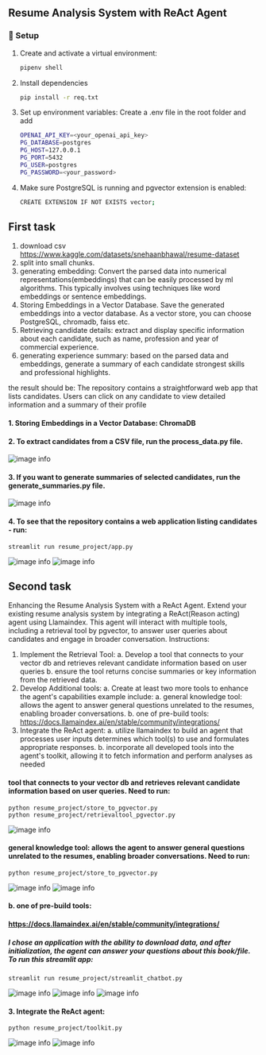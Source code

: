 ## Resume Analysis System with ReAct Agent

### 🚀 Setup

1. Create and activate a virtual environment:
    ```bash
    pipenv shell
2. Install dependencies
    ```bash
    pip install -r req.txt
3. Set up environment variables:
Create a .env file in the root folder and add
    ```bash
    OPENAI_API_KEY=<your_openai_api_key>
    PG_DATABASE=postgres
    PG_HOST=127.0.0.1
    PG_PORT=5432
    PG_USER=postgres
    PG_PASSWORD=<your_password>
4. Make sure PostgreSQL is running and pgvector extension is enabled:
    ```bash
    CREATE EXTENSION IF NOT EXISTS vector;  
## First task
1. download csv https://www.kaggle.com/datasets/snehaanbhawal/resume-dataset
2. split into small chunks.
3. generating embedding: Convert the parsed data into numerical representations(embeddings) that can be easily processed by ml algorithms. This typically involves using techniques like word embeddings or sentence embeddings. 
4. Storing Embeddings in a Vector Database. Save the generated embeddings into a vector database. As a vector store, you can choose PostgreSQL, chromadb, faiss etc.
5. Retrieving candidate details: extract and display specific information about each candidate, such as name, profession and year of commercial experience.
6. generating experience summary: based on the parsed data and embeddings, generate a summary of each candidate strongest skills and professional highlights.

the result should be: The repository contains a straightforward web app that lists candidates. Users can click on any candidate to view detailed information and a summary of their profile

#### 1. Storing Embeddings in a Vector Database: ChromaDB
#### 2. To extract candidates from a CSV file, run the process_data.py file.
![image info](pict/1.1.png)
#### 3. If you want to generate summaries of selected candidates, run the generate_summaries.py file.
![image info](pict/1.2.png)
#### 4. To see that the repository contains a web application listing candidates - run:
```
streamlit run resume_project/app.py
```
![image info](pict/1.3.png)
![image info](pict/1.4.png)

## Second task

Enhancing the Resume Analysis System with a ReAct Agent.
Extend your existing resume analysis system by integrating a ReAct(Reason acting) agent using Llamaindex.  This agent will interact with multiple tools, including a retrieval tool by pgvector, to answer user queries about candidates and engage in broader conversation. Instructions:
1. Implement the Retrieval Tool:
a. Develop a tool that connects to your vector db and retrieves relevant candidate information based on user queries
b. ensure the tool returns concise summaries or key information from the retrieved data. 
2. Develop Additional tools:
a. Create at least two more tools to enhance the agent's capabilities 
example include: 
a. general knowledge tool: allows the agent to answer general questions unrelated to the resumes, enabling broader conversations.
b. one of pre-build tools:
https://docs.llamaindex.ai/en/stable/community/integrations/
3. Integrate the ReAct agent:
a. utilize llamaindex to build an agent that processes user inputs determines which tool(s) to use and formulates appropriate responses.
b. incorporate all developed tools into the agent's toolkit, allowing it to fetch information and perform analyses as needed

#### tool that connects to your vector db and retrieves relevant candidate information based on user queries. Need to run:
```
python resume_project/store_to_pgvector.py
python resume_project/retrievaltool_pgvector.py
```
![image info](pict/2.1.png)
#### general knowledge tool: allows the agent to answer general questions unrelated to the resumes, enabling broader conversations. Need to run:
```
python resume_project/store_to_pgvector.py
```
![image info](pict/2.2.png)
![image info](pict/2.3.png)
#### b. one of pre-build tools:
#### https://docs.llamaindex.ai/en/stable/community/integrations/
##### I chose an application with the ability to download data, and after initialization, the agent can answer your questions about this book/file. To run this streamlit app:
```
streamlit run resume_project/streamlit_chatbot.py
``` 
![image info](pict/2.4.png)
![image info](pict/2.5.png)
![image info](pict/2.6.png)
#### 3. Integrate the ReAct agent:
```
python resume_project/toolkit.py
```
![image info](pict/2.7.png)
![image info](pict/2.8.png)
